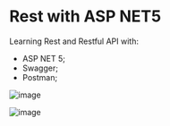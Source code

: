 # Rest with ASP NET5
Learning Rest and Restful API with:
- ASP NET 5;
- Swagger;
- Postman;

![image](https://user-images.githubusercontent.com/60905273/179379615-eb608466-8fa2-42f0-93c3-634ea9332a59.png)

![image](https://user-images.githubusercontent.com/60905273/179379625-7d162cfd-3bd4-4e7f-877f-9cdd11c8b167.png)
